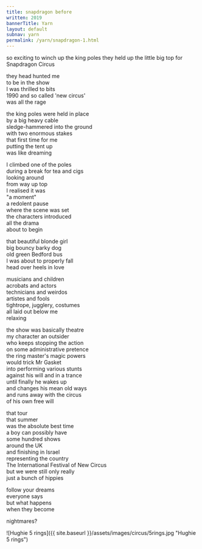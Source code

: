 ```yaml
---
title: snapdragon before
written: 2019
bannerTitle: Yarn
layout: default
subnav: yarn
permalink: /yarn/snapdragon-1.html
---
```


<div class="poem">
so exciting  
to winch up the king poles  
they held up the little big top  
for Snapdragon Circus  


they head hunted me  
to be in the show  
I was thrilled to bits  
1990 and so called 'new circus'  
was all the rage


the king poles were held in place  
by a big heavy cable  
sledge-hammered into the ground  
with two enormous stakes  
that first time for me  
putting the tent up  
was like dreaming


I climbed one of the poles  
during a break for tea and cigs  
looking around  
from way up top  
I realised it was  
"a moment"  
a redolent pause  
where the scene was set  
the characters introduced  
all the drama  
about to begin


that beautiful blonde girl  
big bouncy barky dog  
old green Bedford bus  
I was about to properly fall  
head over heels in love  


musicians and children  
acrobats and actors  
technicians and weirdos  
artistes and fools  
tightrope, jugglery, costumes  
all laid out below me  
relaxing  


the show was basically theatre  
my character an outsider  
who keeps stopping the action  
on some administrative pretence  
the ring master's magic powers  
would trick Mr Gasket  
into performing various stunts  
against his will and in a trance  
until finally he wakes up  
and changes his mean old ways  
and runs away with the circus  
of his own free will


that tour  
that summer  
was the absolute best time  
a boy can possibly have  
some hundred shows  
around the UK  
and finishing in Israel  
representing the country  
The International Festival of New Circus  
but we were still only really  
just a bunch of hippies  


follow your dreams  
everyone says  
but what happens  
when they become


nightmares?
</div>

![Hughie 5 rings]({{ site.baseurl }}/assets/images/circus/5rings.jpg "Hughie 5 rings")
